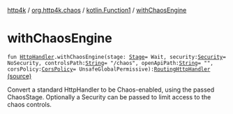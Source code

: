 [http4k](../../index.md) / [org.http4k.chaos](../index.md) / [kotlin.Function1](index.md) / [withChaosEngine](./with-chaos-engine.md)

# withChaosEngine

`fun `[`HttpHandler`](../../org.http4k.core/-http-handler.md)`.withChaosEngine(stage: `[`Stage`](../-stage.md)` = Wait, security: `[`Security`](../../org.http4k.contract.security/-security/index.md)` = NoSecurity, controlsPath: `[`String`](https://kotlinlang.org/api/latest/jvm/stdlib/kotlin/-string/index.html)` = "/chaos", openApiPath: `[`String`](https://kotlinlang.org/api/latest/jvm/stdlib/kotlin/-string/index.html)` = "", corsPolicy: `[`CorsPolicy`](../../org.http4k.filter/-cors-policy/index.md)` = UnsafeGlobalPermissive): `[`RoutingHttpHandler`](../../org.http4k.routing/-routing-http-handler/index.md) [(source)](https://github.com/http4k/http4k/blob/master/http4k-testing-chaos/src/main/kotlin/org/http4k/chaos/ChaosEngine.kt#L125)

Convert a standard HttpHandler to be Chaos-enabled, using the passed ChaosStage.
Optionally a Security can be passed to limit access to the chaos controls.


